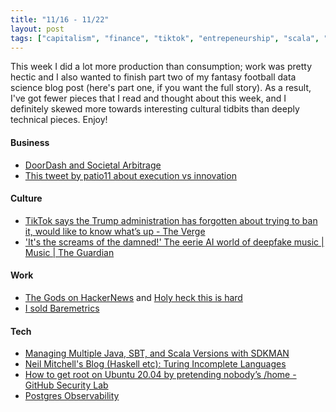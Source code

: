 ```yaml
---
title: "11/16 - 11/22"
layout: post
tags: ["capitalism", "finance", "tiktok", "entrepeneurship", "scala", "haskell", "postgresql", "linux"]
---
```


This week I did a lot more production than consumption; work was pretty hectic and I also wanted to finish part two of my fantasy football data science blog post (here's part one, if you want the full story).  As a result, I've got fewer pieces that I read and thought about this week, and I definitely skewed more towards interesting cultural tidbits than deeply technical pieces.  Enjoy!

#### Business

* [DoorDash and Societal Arbitrage](https://themargins.substack.com/p/doordash-and-societal-arbitrage)
* [This tweet by patio11 about execution vs innovation](https://twitter.com/patio11/status/1328965644528783362?s=20)

#### Culture

* [TikTok says the Trump administration has forgotten about trying to ban it, would like to know what’s up - The Verge](https://www.theverge.com/2020/11/10/21559677/tiktok-cfius-court-petition-ban-deadline)
* ['It's the screams of the damned!' The eerie AI world of deepfake music | Music | The Guardian](https://www.theguardian.com/music/2020/nov/09/deepfake-pop-music-artificial-intelligence-ai-frank-sinatra)

#### Work

* [The Gods on HackerNews](https://www.riknieu.com/the-gods-on-hackernews/) and [Holy heck this is hard](https://www.indiehackers.com/post/holy-heck-this-is-hard-8ebe864174)
* [I sold Baremetrics](https://baremetrics.com/blog/i-sold-baremetrics)

#### Tech

* [Managing Multiple Java, SBT, and Scala Versions with SDKMAN](https://mungingdata.com/java/sdkman-multiple-versions-java-sbt-scala/)
* [Neil Mitchell's Blog (Haskell etc): Turing Incomplete Languages](https://neilmitchell.blogspot.com/2020/11/turing-incomplete-languages.html)
* [How to get root on Ubuntu 20.04 by pretending nobody’s /home - GitHub Security Lab](https://securitylab.github.com/research/Ubuntu-gdm3-accountsservice-LPE)
* [Postgres Observability](https://pgstats.dev/)
